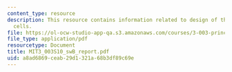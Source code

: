 ```yaml
---
content_type: resource
description: This resource contains information related to design of thin film solar
  cells.
file: https://ol-ocw-studio-app-qa.s3.amazonaws.com/courses/3-003-principles-of-engineering-practice-spring-2010/a8ad6869ceab29d1321a68b3df89c69e_MIT3_003S10_swB_report.pdf
file_type: application/pdf
resourcetype: Document
title: MIT3_003S10_swB_report.pdf
uid: a8ad6869-ceab-29d1-321a-68b3df89c69e
---
```

